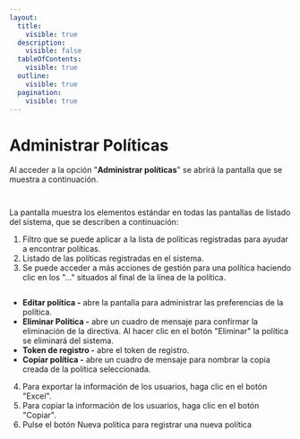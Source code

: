 ```yaml
---
layout:
  title:
    visible: true
  description:
    visible: false
  tableOfContents:
    visible: true
  outline:
    visible: true
  pagination:
    visible: true
---
```


# Administrar Políticas

Al acceder a la opción "**Administrar políticas**" se abrirá la pantalla que se muestra a continuación.

<figure><img src="../../../../.gitbook/assets/image (155).png" alt=""><figcaption></figcaption></figure>

<figure><img src="../../../../.gitbook/assets/image (1) (1).png" alt=""><figcaption></figcaption></figure>

La pantalla muestra los elementos estándar en todas las pantallas de listado del sistema, que se describen a continuación:

1. Filtro que se puede aplicar a la lista de políticas registradas para ayudar a encontrar políticas.
2. Listado de las políticas registradas en el sistema.
3. Se puede acceder a más acciones de gestión para una política haciendo clic en los "..." situados al final de la línea de la política.

<figure><img src="../../../../.gitbook/assets/image (2) (1).png" alt=""><figcaption></figcaption></figure>

* **Editar política -** abre la pantalla para administrar las preferencias de la política.
* **Eliminar Política -** abre un cuadro de mensaje para confirmar la eliminación de la directiva. Al hacer clic en el botón "Eliminar" la política se eliminará del sistema.
* **Token de registro -** abre el token de registro.
* **Copiar política -** abre un cuadro de mensaje para nombrar la copia creada de la política seleccionada.

4. Para exportar la información de los usuarios, haga clic en el botón "Excel".
5. Para copiar la información de los usuarios, haga clic en el botón "Copiar".
6. Pulse el botón Nueva política para registrar una nueva política
